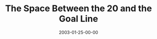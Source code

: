 ---
layout: message
category: message
series: "The Space Between"
title: "The Space Between the 20 and the Goal Line"
date: 2003-01-25-00-00
message_id: 245
audio-description: "We've somehow lost that healthy space between sanity and our maximum limits."
audio: "http://s3.amazonaws.com/crossroadsaudiomessages/Between the 20 and the Goal.mp3"
audio-title: "The Space Between the 20 and the Goal Line"
audio-duration: "39:01"
---